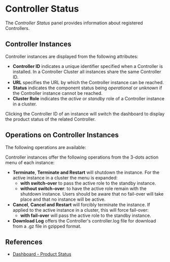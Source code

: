 # Controller Status

The *Controller Status* panel provides information about registered Controllers.

## Controller Instances

Controller instances are displayed from the following attributes:

- **Controller ID** indicates a unique identifier specified when a Controller is installed. In a Controller Cluster all instances share the same Controller ID.
- **URL** specifies the URL by which the Controller instance can be reached.
- **Status** indicates the component status being *operational* or *unknown* if the Controller instance cannot be reached.
- **Cluster Role** indicates the *active* or *standby* role of a Controller instance in a cluster.

Clicking the Controller ID of an instance will switch the dashboard to display the product status of the related Controller.

## Operations on Controller Instances

The following operations are available:

Controller instances offer the following operations from the 3-dots action menu of each instance:

- **Terminate**, **Terminate and Restart** will shutdown the instance. For the active instance in a cluster the menu is expanded:
  - **with switch-over** to pass the active role to the standby instance.
  - **without switch-over**: to have the active role remain with the shutdown instance. Users should be aware that no fail-over will take place and that no instance will be active.
- **Cancel**, **Cancel and Restart** will forcibly terminate the instance. If applied to the active instance in a cluster, this will force fail-over:
  - **with fail-over** will pass the active role to the standby instance.
- **Download Log** offers the Controller's controller.log file for download from a .gz file in gzipped format.

## References

- [Dashboard - Product Status](/dashboard-product-status)
